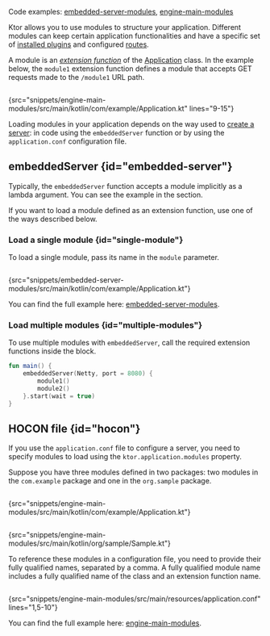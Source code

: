 [//]: # (title: Modules)

<microformat>
<p>
Code examples: 
<a href="https://github.com/ktorio/ktor-documentation/tree/main/codeSnippets/snippets/embedded-server-modules">embedded-server-modules</a>, 
<a href="https://github.com/ktorio/ktor-documentation/tree/main/codeSnippets/snippets/engine-main-modules">engine-main-modules</a>
</p>
</microformat>

Ktor allows you to use modules to structure your application. Different modules can keep certain application functionalities and have a specific set of [installed plugins](Plugins.md#install) and configured [routes](Routing_in_Ktor.md).

A module is an _[extension function](https://kotlinlang.org/docs/extensions.html)_ of the [Application](https://api.ktor.io/ktor-server/ktor-server-core/ktor-server-core/io.ktor.application/-application/index.html) class. In the example below, the `module1` extension function defines a module that accepts GET requests made to the `/module1` URL path.

```kotlin
```
{src="snippets/engine-main-modules/src/main/kotlin/com/example/Application.kt" lines="9-15"}

Loading modules in your application depends on the way used to [create a server](create_server.xml): in code using the `embeddedServer` function or by using the `application.conf` configuration file.

## embeddedServer {id="embedded-server"}

Typically, the `embeddedServer` function accepts a module implicitly as a lambda argument. You can see the example in the [](create_server.xml#embedded-server) section.

If you want to load a module defined as an extension function, use one of the ways described below.

### Load a single module {id="single-module"}
To load a single module, pass its name in the `module` parameter.

```kotlin
```
{src="snippets/embedded-server-modules/src/main/kotlin/com/example/Application.kt"}

You can find the full example here: [embedded-server-modules](https://github.com/ktorio/ktor-documentation/tree/main/codeSnippets/snippets/embedded-server-modules).


### Load multiple modules {id="multiple-modules"}

To use multiple modules with `embeddedServer`, call the required extension functions inside the block.

```kotlin
fun main() {
    embeddedServer(Netty, port = 8080) {
        module1()
        module2()
    }.start(wait = true)
}
```


## HOCON file {id="hocon"}

If you use the `application.conf` file to configure a server, you need to specify modules to load using the `ktor.application.modules` property. 

Suppose you have three modules defined in two packages: two modules in the `com.example` package and one in the `org.sample` package.

<tabs>
<tab title="Application.kt">

```kotlin
```
{src="snippets/engine-main-modules/src/main/kotlin/com/example/Application.kt"}

</tab>
<tab title="Sample.kt">

```kotlin
```
{src="snippets/engine-main-modules/src/main/kotlin/org/sample/Sample.kt"}

</tab>
</tabs>

To reference these modules in a configuration file, you need to provide their fully qualified names, separated by a comma.
A fully qualified module name includes a fully qualified name of the class and an extension function name.

```kotlin
```
{src="snippets/engine-main-modules/src/main/resources/application.conf" lines="1,5-10"}

You can find the full example here: [engine-main-modules](https://github.com/ktorio/ktor-documentation/tree/main/codeSnippets/snippets/engine-main-modules).
